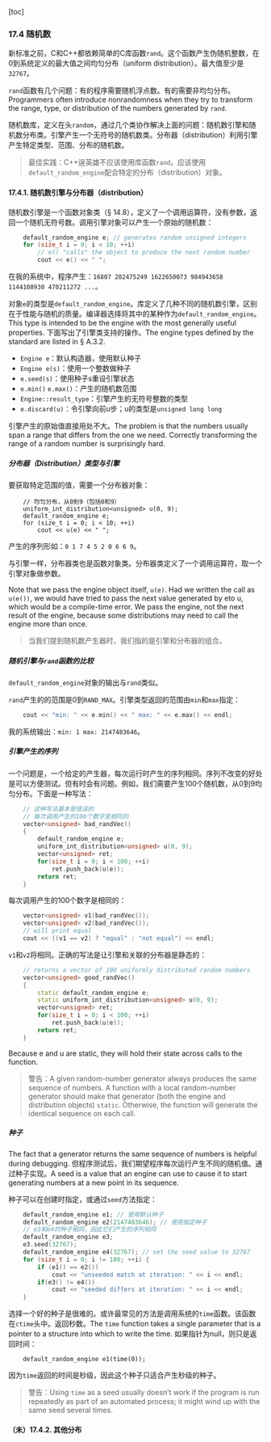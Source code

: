 [toc]

### 17.4 随机数

新标准之前，C和C++都依赖简单的C库函数`rand`。这个函数产生伪随机整数，在0到系统定义的最大值之间均匀分布（uniform distribution）。最大值至少是`32767`。

`rand`函数有几个问题：有的程序需要随机浮点数。有的需要非均匀分布。Programmers often introduce nonrandomness when they try to transform the range, type, or distribution of the numbers generated by `rand`.

随机数库，定义在头`random`，通过几个类协作解决上面的问题：随机数引擎和随机数分布类。引擎产生一个无符号的随机数类。分布器（distribution）利用引擎产生特定类型、范围、分布的随机数。

> 最佳实践：C++逞英雄不应该使用库函数`rand`。应该使用`default_random_engine`配合特定的分布（distribution）对象。

#### 17.4.1. 随机数引擎与分布器（distribution）

随机数引擎是一个函数对象类（§ 14.8），定义了一个调用运算符，没有参数，返回一个随机无符号数。调用引擎对象可以产生一个原始的随机数：

```cpp
	default_random_engine e; // generates random unsigned integers
	for (size_t i = 0; i < 10; ++i)
		// e() "calls" the object to produce the next random number
		cout << e() << " ";
```

在我的系统中，程序产生：`16807 282475249 1622650073 984943658 1144108930 470211272 ...`。

对象`e`的类型是`default_random_engine`。库定义了几种不同的随机数引擎，区别在于性能与随机的质量。编译器选择将其中的某种作为`default_random_engine`。This type is intended to be the engine with the most generally useful properties. 下面写出了引擎类支持的操作。The engine types defined by the standard are listed in § A.3.2.

- `Engine e`：默认构造器，使用默认种子
- `Engine e(s)`：使用一个整数做种子
- `e.seed(s)`：使用种子s重设引擎状态
- `e.min()` `e.max()`：产生的随机数范围
- `Engine::result_type`：引擎产生的无符号整数的类型
- `e.discard(u)`：令引擎向前u步；u的类型是`unsigned long long`

引擎产生的原始值直接用处不大。The problem is that the numbers usually span a range that differs from the one we need. Correctly transforming the range of a random number is surprisingly hard.

##### 分布器（Distribution）类型与引擎

要获取特定范围的值，需要一个分布器对象：

```
    // 均匀分布，从0到9（包括0和9）
    uniform_int_distribution<unsigned> u(0, 9);
    default_random_engine e;
    for (size_t i = 0; i < 10; ++i)
	    cout << u(e) << " ";
```

产生的序列形如：`0 1 7 4 5 2 0 6 6 9`。

与引擎一样，分布器类也是函数对象类。分布器类定义了一个调用运算符，取一个引擎对象做参数。

Note that we pass the engine object itself, `u(e)`. Had we written the call as `u(e())`, we would have tried to pass the next value generated by eto u, which would be a compile-time error. We pass the engine, not the next result of the engine, because some distributions may need to call the engine more than once.

> 当我们提到随机数产生器时，我们指的是引擎和分布器的组合。

##### 随机引擎与`rand`函数的比较

`default_random_engine`对象的输出与`rand`类似。

`rand`产生的的范围是0到`RAND_MAX`。引擎类型返回的范围由`min`和`max`指定：

```cpp
	cout << "min: " << e.min() << " max: " << e.max() << endl;
```

我的系统输出：`min: 1 max: 2147483646`。

##### 引擎产生的序列

一个问题是，一个给定的产生器，每次运行时产生的序列相同。序列不改变的好处是可以方便测试。但有时会有问题。例如，我们需要产生100个随机数，从0到9均匀分布。下面是一种写法：

```cpp
    // 这种写法基本是错误的
    // 每次调用产生的100个数字是相同的
    vector<unsigned> bad_randVec()
    {
        default_random_engine e;
        uniform_int_distribution<unsigned> u(0, 9);
        vector<unsigned> ret;
        for(size_t i = 0; i < 100; ++i)
        	ret.push_back(u(e));
        return ret;
    }
```

每次调用产生的100个数字是相同的：

```cpp
	vector<unsigned> v1(bad_randVec());
	vector<unsigned> v2(bad_randVec());
	// will print equal
	cout << ((v1 == v2) ? "equal" : "not equal") << endl;
```

`v1`和`v2`将相同。正确的写法是让引擎和关联的分布器是静态的：

```cpp
    // returns a vector of 100 uniformly distributed random numbers
    vector<unsigned> good_randVec()
    {
        static default_random_engine e;
        static uniform_int_distribution<unsigned> u(0, 9);
        vector<unsigned> ret;
        for(size_t i = 0; i < 100; ++i)
        	ret.push_back(u(e));
        return ret;
    }
```

Because e and u are static, they will hold their state across calls to the function.

> 警告：A given random-number generator always produces the same sequence of numbers. A function with a local random-number generator should make that generator (both the engine and distribution objects) `static`. Otherwise, the function will generate the identical sequence on each call.

##### 种子

The fact that a generator returns the same sequence of numbers is helpful during debugging. 但程序测试后，我们期望程序每次运行产生不同的随机值。通过种子实现。A seed is a value that an engine can use to cause it to start generating numbers at a new point in its sequence.

种子可以在创建时指定，或通过`seed`方法指定：

```cpp
	default_random_engine e1; // 使用默认种子
	default_random_engine e2(2147483646); // 使用指定种子
    // e3和e4的种子相同，因此它们产生的序列相同
    default_random_engine e3;
    e3.seed(32767);
    default_random_engine e4(32767); // set the seed value to 32767
    for (size_t i = 0; i != 100; ++i) {
        if (e1() == e2())
        	cout << "unseeded match at iteration: " << i << endl;
        if(e3() != e4())
	        cout << "seeded differs at iteration: " << i << endl;
    }
```

选择一个好的种子是很难的。或许最常见的方法是调用系统的`time`函数。该函数在`ctime`头中。返回秒数。The `time` function takes a single parameter that is a pointer to a structure into which to write the time. 如果指针为null，则只是返回时间：

```
	default_random_engine e1(time(0));
```

因为`time`返回的时间是秒级，因此这个种子只适合产生秒级的种子。

> 警告：Using `time` as a seed usually doesn’t work if the program is run repeatedly as part of an automated process; it might wind up with the same seed several times.

#### （未）17.4.2. 其他分布


